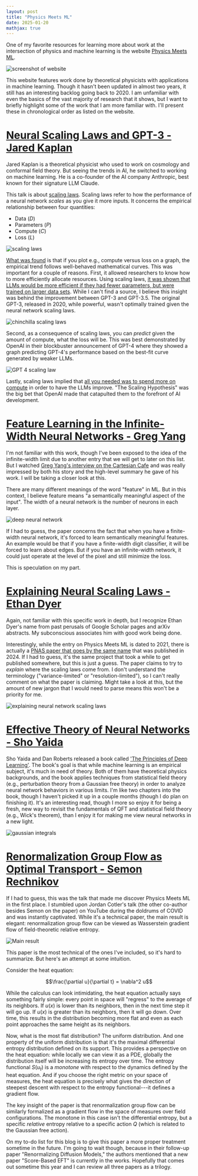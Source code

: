 ```yaml
---
layout: post
title: "Physics Meets ML"
date: 2025-01-20
mathjax: true
---
```


One of my favorite resources for learning more about work at the intersection of physics and machine learning 
is the website [Physics Meets ML](http://physicsmeetsml.org/).

![screenshot of website](/assets/physics-meets-ml/website-screenshot.png)

This website features work done by theoretical physicists with applications in machine learning. Though it hasn't been updated in almost two years, it still has an interesting backlog going back to 2020. I am unfamiliar with even the basics of the vast majority of research that it shows, but I want to briefly highlight some of the work that I am more familiar with. I'll present these in chronological order as listed on the website.

# [Neural Scaling Laws and GPT-3 - Jared Kaplan](http://physicsmeetsml.org/posts/sem_2020_10_21/)

Jared Kaplan is a theoretical physicist who used to work on cosmology and conformal field theory. But seeing the trends in AI, he switched to working on machine learning. He is a co-founder of the AI company Anthropic, best known for their signature LLM Claude.

This talk is about [scaling laws](https://en.wikipedia.org/wiki/Neural_scaling_law). Scaling laws refer to how the performance of a neural network *scales* as you give it more inputs. It concerns the empirical relationship between four quantities:
* Data ($D$)
* Parameters ($P$)
* Compute ($C$)
* Loss ($L$)

![scaling laws](/assets/physics-meets-ml/scaling-laws.png)

[What was found](https://arxiv.org/abs/2001.08361) is that if you plot e.g., compute versus loss on a graph, the empirical trend follows well-behaved mathematical curves. This was important for a couple of reasons. First, it allowed researchers to know how to more efficiently allocate resources. Using scaling laws, [it was shown that LLMs would be more efficient if they had fewer parameters, but
were trained on larger data sets](https://www.lesswrong.com/posts/6Fpvch8RR29qLEWNH/chinchilla-s-wild-implications). While I can't find a source, I believe this insight was behind the improvement between GPT-3 and GPT-3.5. The original GPT-3, released in 2020, while powerful, wasn't optimally trained given the neural network scaling laws.

![chinchilla scaling laws](/assets/physics-meets-ml/chinchilla-scaling-laws.png)

Second, as a consequence of scaling laws, you can *predict* given the amount of compute, what the loss will be. This was best demonstrated by OpenAI in their blockbuster announcement of GPT-4 where they showed a graph predicting GPT-4's performance based on the best-fit curve generated by weaker LLMs.

![GPT 4 scaling law](/assets/physics-meets-ml/GPT-4-scaling-law.png)

Lastly, scaling laws implied that [all you needed was to spend more on compute](https://gwern.net/scaling-hypothesis) in order to have the LLMs improve. "The Scaling Hypothesis" was the big bet that OpenAI made that catapulted them to the forefront of AI development.

# [Feature Learning in the Infinite-Width Neural Networks - Greg Yang](http://physicsmeetsml.org/posts/sem_2020_12_09/)

I'm not familiar with this work, though I've been exposed to the idea of the infinite-width limit due to another entry that we will get to later on this list. But I watched [Greg Yang's interview on the Cartesian Cafe](https://www.youtube.com/watch?v=1aXOXHA7Jcw) and was really impressed by both his story and the high-level summary he gave of his work. I will be taking a closer look at this.

There are many different meanings of the word "feature" in ML. But in this context, I believe feature means "a semantically meaningful aspect of the input". The width of a neural network is the number of neurons in each layer.

![deep neural network](/assets/physics-meets-ml/deep-neural-network.jpg)

If I had to guess, the paper concerns the fact that when you have a finite-width neural network, it's forced to learn semantically meaningful features. An example would be that if you have a finite-width digit classifier, it will be forced to learn about edges. But if you have an infinite-width network, it could just operate at the level of the pixel and still minimize the loss.

This is speculation on my part.

# [Explaining Neural Scaling Laws - Ethan Dyer](http://physicsmeetsml.org/posts/sem_2021_06_16/)

Again, not familiar with this specific work in depth, but I recognize Ethan Dyer's name from past perusals of Google Scholar pages and arXiv abstracts. My subconscious associates him with good work being done.

Interestingly, while the entry on Physics Meets ML is dated to 2021, there is actually a [PNAS paper that goes by the same name](https://www.pnas.org/doi/abs/10.1073/pnas.2311878121) that was published in 2024. If I had to guess, it's the same project that took a while to get published somewhere, but this is just a guess. The paper claims to try to *explain* where the scaling laws come from. I don't understand the terminology ("variance-limited" or "resolution-limited"), so I can't really comment on what the paper is claiming. Might take a look at this, but the amount of new jargon that I would need to parse means this won't be a priority for me.

![explaining neural network scaling laws](/assets/physics-meets-ml/explaining-neural-network-scaling-laws.png)

# [Effective Theory of Neural Networks - Sho Yaida](http://physicsmeetsml.org/posts/sem_2022_04_20/)

Sho Yaida and Dan Roberts released a book called ['The Principles of Deep Learning'](https://arxiv.org/abs/2106.10165). The book's goal is that while machine learning is an empirical subject, it's much in need of theory. Both of them have theoretical physics backgrounds, and the book applies techniques from statistical field theory (e.g., perturbation theory from a Gaussian free theory) in order to analyze neural network behaviors in various limits. I'm like two chapters into the book, though I haven't picked it up in a couple months (though I do plan on finishing it). It's an interesting read, though I more so enjoy it for being a fresh, new way to revisit the fundamentals of QFT and statistical field theory (e.g., Wick's theorem), than I enjoy it for making me view neural networks in a new light.

![gaussian integrals](/assets/physics-meets-ml/gaussian%20integrals.png)

# [Renormalization Group Flow as Optimal Transport - Semon Rechnikov](http://physicsmeetsml.org/posts/sem_2022_05_04/)

If I had to guess, this was the talk that made me discover Physics Meets ML in the first place. I stumbled upon Jordan Cotler's talk (the other co-author besides Semon on the paper) on YouTube during the doldrums of COVID and was instantly captivated. While it's a technical paper, the main result is elegant: renormalization group flow can be viewed as Wasserstein gradient flow of field-theoretic relative entropy.

![Main result](/assets/physics-meets-ml/main-result-renorm-ot.png)

This paper is the most technical of the ones I've included, so it's hard to summarize. But here's an attempt at some intuition.

Consider the heat equation:

$$\frac{\partial u}{\partial t} = \nabla^2 u$$

While the calculus can look intimidating, the heat equation actually says something fairly simple: every point in space will "regress" to the average of its neighbors. If $u(x)$ is lower than its neighbors, then in the next time step it will go up. If $u(x)$ is greater than its neighbors, then it will go down. Over time, this results in the distribution becoming more flat and even as each point approaches the same height as its neighbors.

Now, what is the most flat distribution? The uniform distribution. And one property of the uniform distribution is that it's the maximal differential entropy distribution defined on its support. This provides a perspective on the heat equation: while locally we can view it as a PDE, globally the distribution itself will be increasing its entropy over time. The entropy functional $S(u_t)$ is a *monotone* with respect to the dynamics defined by the heat equation. And if you choose the right metric on your space of measures, the heat equation is precisely what gives the direction of steepest descent with respect to the entropy functional---it defines a gradient flow.

The key insight of the paper is that renormalization group flow can be similarly formalized as a gradient flow in the space of measures over field configurations. The monotone in this case isn't the differential entropy, but a specific *relative* entropy relative to a specific action $Q$ (which is related to the Gaussian free action).

On my to-do list for this blog is to give this paper a more proper treatment sometime in the future. I'm going to wait though, because in their follow-up paper "Renormalizing Diffusion Models," the authors mentioned that a new paper "Score-Based EFT" is currently in the works. Hopefully that comes out sometime this year and I can review all three papers as a trilogy.





